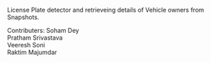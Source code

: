 License Plate detector and retrieveing details of Vehicle owners from Snapshots. 






Contributers:
Soham Dey <br />
Pratham Srivastava <br />
Veeresh Soni <br /> 
Raktim Majumdar <br />
